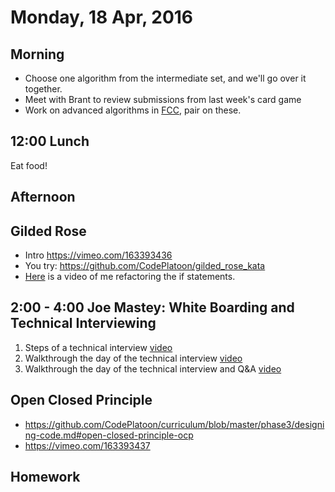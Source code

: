 Monday, 18 Apr, 2016
====================

Morning
-------

* Choose one algorithm from the intermediate set, and we'll go over it together.
* Meet with Brant to review submissions from last week's card game
* Work on advanced algorithms in [FCC](https://www.freecodecamp.com/map#nested-collapseAdvancedAlgorithmScripting),
  pair on these.

12:00 Lunch
-----------

Eat food!

Afternoon
---------

Gilded Rose
-----------

* Intro https://vimeo.com/163393436
* You try: https://github.com/CodePlatoon/gilded_rose_kata
* [Here](https://vimeo.com/163393438) is a video of me refactoring the if statements.

2:00 - 4:00 Joe Mastey: White Boarding and Technical Interviewing
-----------------------------------------------------------------

1. Steps of a technical interview [video](https://vimeo.com/163394432)
2. Walkthrough the day of the technical interview [video](https://vimeo.com/163394434)
3. Walkthrough the day of the technical interview and Q&A [video](https://vimeo.com/163394433)


Open Closed Principle
---------------------

* https://github.com/CodePlatoon/curriculum/blob/master/phase3/designing-code.md#open-closed-principle-ocp
* https://vimeo.com/163393437

Homework
--------
